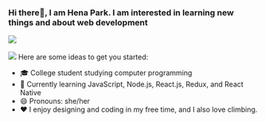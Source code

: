 ### Hi there👋, I am Hena Park. I am interested in learning new things and about web development

<img src="https://github-readme-stats.vercel.app/api/top-langs/?username=Hena1234&layout=compact"><br><br>
<img src="https://github-readme-stats.vercel.app/api?username=Hena1234&show_icons=true">
Here are some ideas to get you started:

- 🎓 College student studying computer programming
- 🌱 Currently learning JavaScript, Node.js, React.js, Redux, and React Native
- 😄 Pronouns: she/her
- ❤️ I enjoy designing and coding in my free time, and I also love climbing.

